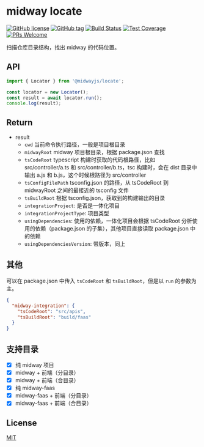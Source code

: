 # midway locate

[![GitHub license](https://img.shields.io/badge/license-MIT-blue.svg)](https://github.com/midwayjs/midway-locate/blob/master/LICENSE)
[![GitHub tag](https://img.shields.io/github/tag/midwayjs/midway-locate.svg)]()
[![Build Status](https://travis-ci.com/midwayjs/midway-locate.svg?branch=develop)](https://travis-ci.com/midwayjs/midway-locate)
[![Test Coverage](https://img.shields.io/codecov/c/github/midwayjs/midway-locate/master.svg)](https://codecov.io/gh/midwayjs/midway-locate/branch/master)
[![PRs Welcome](https://img.shields.io/badge/PRs-welcome-brightgreen.svg)](https://github.com/midwayjs/midway-locate/pulls)


扫描仓库目录结构，找出 midway 的代码位置。

## API

```ts
import { Locator } from '@midwayjs/locate';

const locator = new Locator();
const result = await locator.run();
console.log(result);
```

## Return

- result
  - `cwd` 当前命令执行路径，一般是项目根目录
  - `midwayRoot` midway 项目根目录，根据 package.json 查找
  - `tsCodeRoot` typescript 构建时获取的代码根路径，比如 src/controller/a.ts 和 src/controller/b.ts，tsc 构建时，会在 dist 目录中输出 a.js 和 b.js，这个时候根路径为 src/controller
  - `tsConfigFilePath` tsconfig.json 的路径，从 tsCodeRoot 到 midwayRoot 之间的最接近的 tsconfig 文件
  - `tsBuildRoot` 根据 tsconfig.json，获取到的构建输出的目录
  - `integrationProject`: 是否是一体化项目
  - `integrationProjectType`: 项目类型
  - `usingDependencies`: 使用的依赖，一体化项目会根据 tsCodeRoot 分析使用的依赖（package.json 的子集），其他项目直接读取 package.json 中的依赖
  - `usingDependenciesVersion`: 带版本，同上

## 其他

可以在 package.json 中传入 `tsCodeRoot` 和 `tsBuildRoot`，但是以 `run` 的参数为主。

```json
{
  "midway-integration": {
    "tsCodeRoot": "src/apis",
    "tsBuildRoot": "build/faas"
  }
}
```

## 支持目录

- [x] 纯 midway 项目
- [x] midway + 前端（分目录）
- [x] midway + 前端（合目录）
- [x] 纯 midway-faas
- [x] midway-faas + 前端（分目录）
- [x] midway-faas + 前端（合目录）

## License

[MIT](http://github.com/midwayjs/midway-locate/blob/master/LICENSE)
